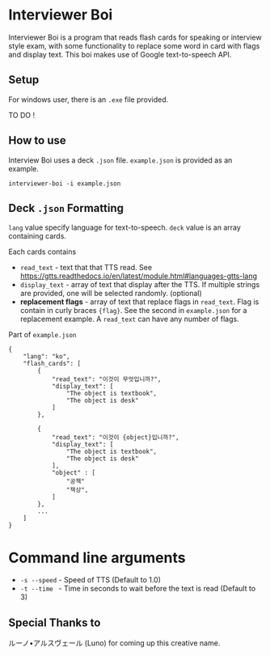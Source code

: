 # Interviewer Boi

Interviewer Boi is a program that reads flash cards for speaking or interview style exam, with some functionality to replace some word in card with flags and display text.
This boi makes use of Google text-to-speech API.


## Setup

For windows user, there is an `.exe` file provided.

TO DO !

## How to use

Interview Boi uses a deck `.json` file. `example.json` is provided as an example.

```interviewer-boi -i example.json```


## Deck `.json` Formatting

`lang` value specify language for text-to-speech.
`deck` value is an array containing cards.

Each cards contains
* `read_text` - text that that TTS read. See https://gtts.readthedocs.io/en/latest/module.html#languages-gtts-lang
* `display_text` - array of text that display after the TTS. If multiple strings are provided, one will be selected randomly. (optional)
* **replacement flags** - array of text that replace flags in `read_text`. Flag is contain in curly braces `{flag}`. See the second in `example.json` for a replacement example. A `read_text` can have any number of flags.

Part of `example.json`
```
{
    "lang": "ko",
    "flash_cards": [
        {
            "read_text": "이것이 무엇입니까?",
            "display_text": [
                "The object is textbook",
                "The object is desk"
            ]
        },

        {
            "read_text": "이것이 {object}입니까?",
            "display_text": [
                "The object is textbook",
                "The object is desk"
            ],
            "object" : [
                "공책"
                "잭상",
            ]
        },
        ...
    ]
}
```

# Command line arguments

* `-s --speed` - Speed of TTS (Default to 1.0)
* `-t --time ` - Time in seconds to wait before the text is read (Default to 3)


## Special Thanks to
ルーノ•アルスヴェール (Luno) for coming up this creative name.
